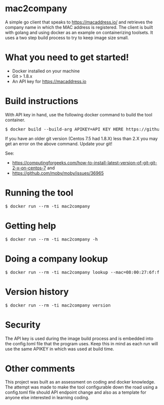 # mac2company
A simple go client that speaks to https://macaddress.io/ and retrieves the company name in which the MAC address is registered.
The client is built with golang and using docker as an example on containerizing toolsets. It uses a two step build process to try
to keep image size small.

# What you need to get started!
* Docker installed on your machine
* Git > 1.8.x
* An API key for https://macaddress.io

# Build instructions
With API key in hand, use the following docker command to build the tool container.
<pre>
$ docker build --build-arg APIKEY=API_KEY_HERE https://github.com/Mudpuppy12/mac2company.git#master:docker -t mac2company
</pre>

If you have an older git version (Centos 7.5 had 1.8.X) less than 2.X you may
get an error on the above command. Update your git! 

See: 
* https://computingforgeeks.com/how-to-install-latest-version-of-git-git-2-x-on-centos-7 and
* https://github.com/moby/moby/issues/36965

# Running the tool 
<pre>
$ docker run --rm -ti mac2company 
</pre>
# Getting help

<pre>
$ docker run --rm -ti mac2company -h
</pre>

# Doing a company lookup

<pre>
$ docker run --rm -ti mac2company lookup --mac=08:00:27:6f:f7:15
</pre>

# Version history

<pre>
$ docker run --rm -ti mac2company version
</pre>

# Security
The API key is used during the image build process and is embedded into the config.toml file that the program uses. Keep this in mind as each run
will use the same APIKEY in which was used at build time.


# Other comments

This project was built as an assessment on coding and docker knowledge. The attempt was made to make the tool configurable down the road using a config.toml file should API endpoint change and also as a template for anyone else interested in learning coding.